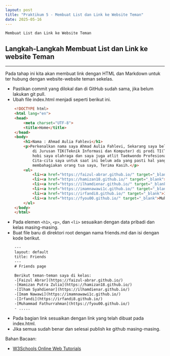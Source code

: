 ```yaml
---
layout: post
title: "Praktikum 5 - Membuat List dan Link ke Website Teman"
date: 2025-05-16
---
```


    Membuat List dan Link ke Website Teman

## Langkah-Langkah Membuat List dan Link ke website Teman

---


Pada tahap ini kita akan membuat link dengan HTML dan Markdown untuk ter
hubung dengan website-website teman sekelas.

- Pastikan commit yang dilokal dan di GitHub sudah sama, jika belum lakukan
git pull.
- Ubah file index.html menjadi seperti berikut ini.

```html
    <!DOCTYPE html>
    <html lang="en">
    <head>
        <meta charset="UTF-8">
        <title>Home</title>
    </head>
    <body>
        <h1>Nama : Ahmad Aulia Fahlevi</h1>
        <p>Perkenalkan nama saya Ahmad Aulia Fahlevi, Sekarang saya belajar di Politeknik Negeri Lhokseumawe 
            di Jurusan TIK(Teknik Informasi dan Komputer) di prodi TI(Teknik Informatika) di kelas TI-1C,
            hobi saya olahraga dan saya juga atlit Taekwondo Profesional dan juga saya suka sepedaan,
            Cita-cita saya untuk saat ini belum ada yang pasti hal yang pertama saya ingin lakukan adalah
            membahagiakan orang tua saya, Terima Kasih.</p>
        <ul>
            <li><a href="https://faizul-abrar.github.io/" target="_blank">Faizul Abrar</a></li>
            <li><a href="https://hamizan18.github.io/" target="_blank">Hamizan Putra Zulia</a></li>
            <li><a href="https://ilhamdienar.github.io/" target="_blank">Ilham Syahdienar</a></li>
            <li><a href="https://imamnawawi1c.github.io/" target="_blank">Imam Nawawi</a></li>
            <li><a href="https://irfandi8.github.io/" target="_blank">Irfandi</a></li>
            <li><a href="https://fyou00.github.io/" target="_blank">Muhammad Fathurrahman</a></li>
        </ul>
    </body>
    </html>
```

- Pada elemen ```<h1>```, ```<p>```, dan ```<li>``` sesuaikan dengan data pribadi dan kelas 
masing-masing.
- Buat file baru di direktori root dengan nama friends.md dan isi dengan kode
berikut.

```html
    ---
    layout: default
    title: Friends
    ---
    # Friends page

    Berikut teman-teman saya di kelas:
    -[Faizul Abrar](https://faizul-abrar.github.io/)
    -[Hamizan Putra Zulia](https://hamizan18.github.io/)
    -[Ilham Syahdienar](https://ilhamdienar.github.io/)
    -[Imam Nawawi](https://imamnawawi1c.github.io/)
    -[Irfandi](https://irfandi8.github.io/)
    -[Muhammad Fathurrahman](https://fyou00.github.io/)
    - .....
```

- Pada bagian link sesuaikan dengan link yang telah dibuat pada index.html.
- Jika semua sudah benar dan selesai publish ke github masing-masing.

Bahan Bacaan:
- [W3Schools Online Web Tutorials](https://www.w3schools.com/html/)